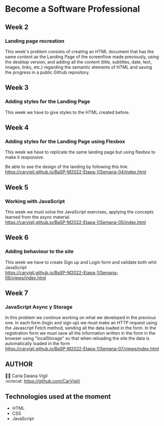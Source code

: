 # Become a Software Professional
## Week 2
### Landing page recreation
This week's problem consists of creating an HTML document that has the same content as the Landing Page of the screenflow made previously, using the desktop version, and adding all the content (title, subtitles, date, text, images, links, etc.) regarding the semantic elements of HTML and saving the progress in a public Github repository.

## Week 3
### Adding styles for the Landing Page
This week we have to give styles to the HTML created before.

## Week 4
### Adding styles for the Landing Page using Flexbox
This week we have to replicate the same landing page but using flexbox to make it responsive.

Be able to see the design of the landing by following this link: https://carvigil.github.io/BaSP-M2022-Etapa-1/Semana-04/index.html

## Week 5
### Working with JavaScript
This week we must solve the JavaScript exercises, applying the concepts learned from the async material.  
https://carvigil.github.io/BaSP-M2022-Etapa-1/Semana-05/index.html

## Week 6
### Adding behaviour to the site
This week we have to create Sign up and Login form and validate both whit JavaScript  
https://carvigil.github.io/BaSP-M2022-Etapa-1/Semana-06/views/index.html

## Week 7
### JavaScript Async y Storage
In this problem we continue working on what we developed in the previous one.
In each form (login and sign up) we must make an HTTP request using the Javascript Fetch method, sending all the data loaded in the form. In the registration form we must save all the information written in the form in the browser using "localStorage" so that when reloading the site the data is automatically loaded in the form  
https://carvigil.github.io/BaSP-M2022-Etapa-1/Semana-07/views/index.html

## AUTHOR
:woman_technologist: Carla Daiana Vigil  
:octocat: https://github.com/CarVigil/

## Technologies used at the moment
- HTML
- CSS
- JavaScript
